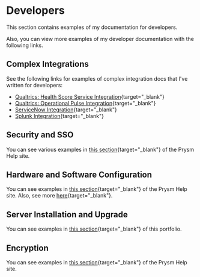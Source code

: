 # Developers

This section contains examples of my documentation for developers.

Also, you can view more examples of my developer documentation with the
following links.

## Complex Integrations

See the following links for examples of complex integration docs that
I've written for developers:

- [Qualtrics: Health Score Service
  Integration](https://documentation.lakesidesoftware.com/en/Content/Qualtrics/QualtricsAndHealthScores.htm){target="\_blank"}
- [Qualtrics: Operational Pulse
  Integration](https://documentation.lakesidesoftware.com/en/Content/Qualtrics/OperationalPulseQualtrics.htm){target="\_blank"}
- [ServiceNow
  Integration](https://documentation.lakesidesoftware.com/en/Content/ServiceNow/10AssistItsmUseIncdtMgmt.htm){target="\_blank"}
- [Splunk
  Integration](https://documentation.lakesidesoftware.com/en/Content/Splunk/ConfigureSplunkIntegration.htm){target="\_blank"}

## Security and SSO

You can see various examples in [this
section](https://help.prysm.com/admin/Content/AdminHelp/IdentityProviderManagement/SecurityAndUserAuthentication.html){target="\_blank"}
of the Prysm Help site.

## Hardware and Software Configuration

You can see examples in [this
section](https://help.prysm.com/prysmsupport/Content/PSTCG/PSTCG.html){target="\_blank"}
of the Prysm Help site. Also, see more
[here](https://help.prysm.com/prysmsupport/Content/PPCUG/PPCUG.html){target="\_blank"}.

## Server Installation and Upgrade

You can see examples in [this
section](https://lookatthem-tech.github.io/portfolio005/Content/Topics/Hardware/CHCHelpCenter/001BeforeYouBegin.htm){target="\_blank"}
of this portfolio.

## Encryption

You can see examples in [this
section](https://help.prysm.com/admin/Content/AdminHelp/EncryptionKey/EnablingCustomEncryption.htm){target="\_blank"}
of the Prysm Help site.
